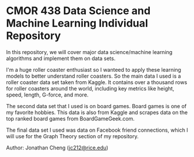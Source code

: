 # CMOR 438 Data Science and Machine Learning Individual Repository

In this repository, we will cover major data science/machine learning algorithms and implement them on data sets. 

I'm a huge roller coaster enthusiast so I wanteed to apply these learning models to better understand roller coasters. So the main data I used is a roller coaster data set taken from Kaggle. It contains over a thousand rows for roller coasters around the world, including key metrics like height, speed, length, G-force, and more.

The second data set that I used is on board games. Board games is one of my favorite hobbies. This data is also from Kaggle and scrapes data on the top ranked board games from BoardGameGeek.com.

The final data set I used was data on Facebook friend connections, which I will use for the Graph Theory section of my repository.

Author: Jonathan Cheng (jc212@rice.edu)

